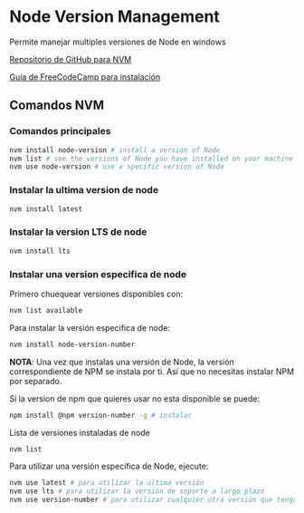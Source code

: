 # Node Version Management

Permite manejar multiples versiones de Node en windows

[Repositorio de GitHub para NVM](https://github.com/coreybutler/nvm-windows)

[Guía de FreeCodeCamp para instalación](https://www.freecodecamp.org/news/nvm-for-windows-how-to-download-and-install-node-version-manager-in-windows-10/)

## Comandos NVM

### Comandos principales

```bash
nvm install node-version # install a version of Node
nvm list # see the versions of Node you have installed on your machine
nvm use node-version # use a specific version of Node
```

### Instalar la ultima version de node

```bash
nvm install latest
```

### Instalar la version LTS de node

```bash
nvm install lts
```

### Instalar una version especifica de node

Primero chuequear versiones disponibles con:

```bash
nvm list available
```

Para instalar la versión especifica de node:

```bash
nvm install node-version-number
```

**NOTA**: Una vez que instalas una versión de Node, la versión correspondiente de NPM se instala por ti. Así que no necesitas instalar NPM por separado.

Si la version de npm que quieres usar no esta disponible se puede:

```bash
npm install @npm version-number -g # instalar
```

Lista de versiones instaladas de node

```bash
nvm list
```

Para utilizar una versión específica de Node, ejecute:

```bash
nvm use latest # para utilizar la última versión
nvm use lts # para utilizar la versión de soporte a largo plazo
nvm use version-number # para utilizar cualquier otra versión que tenga instalada
```

